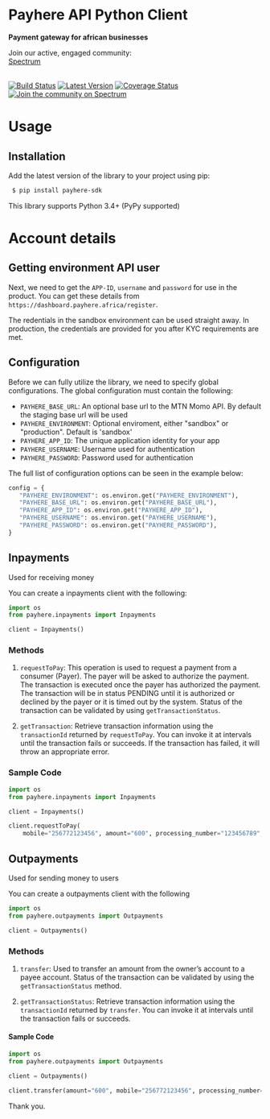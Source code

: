 # Payhere API Python Client</h1>

<strong>Payment gateway for african businesses</strong>

<div>
  Join our active, engaged community: <br>
  <a href="https://spectrum.chat/payhere-api-sdk/">Spectrum</a>
  <br><br>
</div>


[![Build Status](https://travis-ci.com/rileydigitalservices/payhere-python-sdk.svg?branch=master)](https://travis-ci.com/rileydigitalservices/payhere-python-sdk)
[![Latest Version](https://img.shields.io/pypi/v/tox-travis.svg)](https://badge.fury.io/js/payhere-python-sdk)
[![Coverage Status](https://coveralls.io/repos/github/rileydigitalservices/payhere-python-sdk/badge.svg?branch=master)](https://coveralls.io/github/rileydigitalservices/payhere-python-sdk?branch=master)
[![Join the community on Spectrum](https://withspectrum.github.io/badge/badge.svg)](https://spectrum.chat/momo-api-developers/)


# Usage

## Installation

Add the latest version of the library to your project using pip:

```bash
 $ pip install payhere-sdk
```

This library supports Python 3.4+ (PyPy supported)

# Account details

## Getting environment API user 

Next, we need to get the `APP-ID`, `username` and `password` for use in the product. You can get these details from `https://dashboard.payhere.africa/register`.

The redentials in the sandbox environment can be used straight away. In production, the credentials are provided for you after KYC requirements are met.

## Configuration

Before we can fully utilize the library, we need to specify global configurations. The global configuration must contain the following:

* `PAYHERE_BASE_URL`: An optional base url to the MTN Momo API. By default the staging base url will be used
* `PAYHERE_ENVIRONMENT`: Optional enviroment, either "sandbox" or "production". Default is 'sandbox'
* `PAYHERE_APP_ID`: The unique application identity for your app
* `PAYHERE_USERNAME`: Username used for authentication
* `PAYHERE_PASSWORD`: Password used for authentication

The full list of configuration options can be seen in the example below:

 ```python
 config = {
    "PAYHERE_ENVIRONMENT": os.environ.get("PAYHERE_ENVIRONMENT"), 
    "PAYHERE_BASE_URL": os.environ.get("PAYHERE_BASE_URL"), 
    "PAYHERE_APP_ID": os.environ.get("PAYHERE_APP_ID"),
    "PAYHERE_USERNAME": os.environ.get("PAYHERE_USERNAME"), 
    "PAYHERE_PASSWORD": os.environ.get("PAYHERE_PASSWORD"),
}
```

## Inpayments
Used for receiving money

You can create a inpayments client with the following:

```python
import os
from payhere.inpayments import Inpayments

client = Inpayments()
```

### Methods

1. `requestToPay`: This operation is used to request a payment from a consumer (Payer). The payer will be asked to authorize the payment. The transaction is executed once the payer has authorized the payment. The transaction will be in status PENDING until it is authorized or declined by the payer or it is timed out by the system. Status of the transaction can be validated by using `getTransactionStatus`.

2. `getTransaction`: Retrieve transaction information using the `transactionId` returned by `requestToPay`. You can invoke it at intervals until the transaction fails or succeeds. If the transaction has failed, it will throw an appropriate error. 

### Sample Code

```python
import os
from payhere.inpayments import Inpayments

client = Inpayments()

client.requestToPay(
    mobile="256772123456", amount="600", processing_number="123456789", narration="dd")
```

## Outpayments

Used for sending money to users

You can create a outpayments client with the following

```python
import os
from payhere.outpayments import Outpayments

client = Outpayments()
```

### Methods

1. `transfer`: Used to transfer an amount from the owner’s account to a payee account. Status of the transaction can be validated by using the `getTransactionStatus` method.

2. `getTransactionStatus`: Retrieve transaction information using the `transactionId` returned by `transfer`. You can invoke it at intervals until the transaction fails or succeeds.

#### Sample Code

```python
import os
from payhere.outpayments import Outpayments

client = Outpayments()

client.transfer(amount="600", mobile="256772123456", processing_number="123456789", narration="dd")

```

Thank you.
